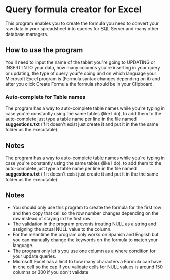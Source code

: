 # Query formula creator for Excel

This program enables you to create the formula you need to convert your raw data in your spreadsheet into queries for SQL Server and many other database managers.

## How to use the program

You'll need to input the name of the tablet you're going to UPDATING or INSERT INTO your data, how many columns you're inserting in your query or updating, the type of query your'e doing and on which language your Microsoft Excel program is (Formula syntax changes depending on it) and after you click Create Formula the formula should be in your Clipboard.

### Auto-complete for Table names



The program has a way to auto-complete table names while you're typing in case you're constantly using the same tables (like I do), to add them to the auto-complete just type a table name per line in the file named **suggestions.txt** (if it doesn't exist just create it and put it in the the same folder as the executable).

## Notes

The program has a way to auto-complete table names while you're typing in case you're constantly using the same tables (like I do), to add them to the auto-complete just type a table name per line in the file named **suggestions.txt** (if it doesn't exist just create it and put it in the the same folder as the executable).

## Notes

- You should only use this program to create the formula for the first row and then copy that cell so the row number changes depending on the row instead of staying in the first row.
- The validation in the program prevents treating NULL as a string and assigning the actual NULL value to the column.
- For the meantime the program only works on Spanish and English but you can manually change the keywords on the formula to match your language.
- The program only let's you use one column as a where condition for your update queries.
- Microsoft Excel has a limit to how many characters a Formula can have in one cell so the cap if you validate cells for NULL values is around 150 columns or 300 if you don't validate
